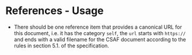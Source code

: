 # References - Usage

* There should be one reference item that provides a canonical URL for this
  document, i.e. it has the category `self`, the `url` starts with `https://`
  and ends with a valid filename for the CSAF document according to the rules in
  section 5.1. of the specification.

